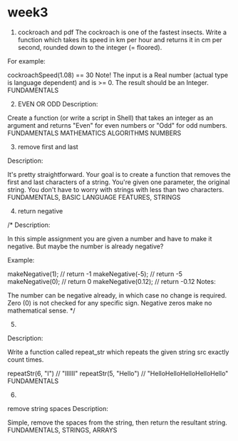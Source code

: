 # week3

1. cockroach and pdf
The cockroach is one of the fastest insects. Write a function which takes its speed in km per hour and returns it in cm per second, rounded down to the integer (= floored).

For example:

cockroachSpeed(1.08) == 30
Note! The input is a Real number (actual type is language dependent) and is >= 0. The result should be an Integer.
FUNDAMENTALS

2. EVEN OR ODD
Description:

Create a function (or write a script in Shell) that takes an integer as an argument and returns "Even" for even numbers or "Odd" for odd numbers.
FUNDAMENTALS MATHEMATICS ALGORITHMS NUMBERS

3. remove first and last

Description:

It's pretty straightforward. Your goal is to create a function
that removes the first and last characters of a string. You're
given one parameter, the original string. You don't have to worry 
with strings with less than two characters.
FUNDAMENTALS, BASIC LANGUAGE FEATURES, STRINGS

4. return negative

/*
Description:

In this simple assignment you are given a number and have to 
make it negative. But maybe the number is already negative?

Example:

makeNegative(1); // return -1
makeNegative(-5); // return -5
makeNegative(0); // return 0
makeNegative(0.12); // return -0.12
Notes:

The number can be negative already, in which case no change is required.
Zero (0) is not checked for any specific sign. Negative zeros make no mathematical sense.
*/


5. 

Description:

Write a function called repeat_str which repeats the given string src exactly count times.

repeatStr(6, "I") // "IIIIII"
repeatStr(5, "Hello") // "HelloHelloHelloHelloHello"
FUNDAMENTALS

6. 
remove string spaces
Description:

Simple, remove the spaces from the string, then return the resultant string.
FUNDAMENTALS, STRINGS, ARRAYS